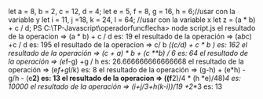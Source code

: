 let a = 8, b = 2, c = 12, d = 4;
let e = 5, f = 8, g = 16, h = 6;//usar con la variable y
let i = 11, j =18, k = 24, l = 64; //usar con la variable x
let z = (a * b) + c / d;
PS C:\TP-Javascript\operadorfuncflecha> node script.js
el resultado de la operacion => (a * b) + c / d es: 19
el resultado de la operación => (a*b*c) +c / d es: 195
el resultado de la operacion =>  c/ b *((c/d) + c * b ) es: 162
el resultado de la operación => (c + a) * b + (c **b) / 6 es: 64
 el resultado de la operación => (e*f-g) +g / h es: 26.666666666666668
el resultado de la operación => (e*f+g*l/k) es: 8
el resultado de la operación => (g-h) + (e*h) - g/h - (e**2) es: 13
el resultado de la operacion => ((f**2)/4 * (h *e)/48)**4 es:  10000
el resultado de la operación => (i+j/3+h*(k-i))/19 +2**3 es: 13